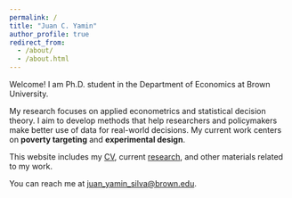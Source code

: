 ```yaml
---
permalink: /
title: "Juan C. Yamin"
author_profile: true
redirect_from: 
  - /about/
  - /about.html
---
```


Welcome! I am Ph.D. student in the Department of Economics at Brown University. 

My research focuses on applied econometrics and statistical decision theory. I aim to develop methods that help researchers and policymakers make better use of data for real-world decisions. My current work centers on **poverty targeting** and **experimental design**.

This website includes my [CV](/files/cv.pdf), current [research](/research), and other materials related to my work.

You can reach me at [juan_yamin_silva@brown.edu](mailto:juan_yamin_silva@brown.edu).
